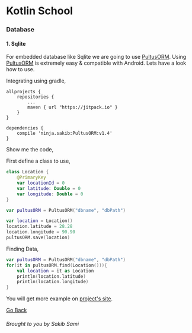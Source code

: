 # Kotlin School

### Database

#### 1. Sqlite

For embedded database like Sqlite we are going to use [PultusORM](https://github.com/s4kibs4mi/PultusORM).
Using [PultusORM](https://github.com/s4kibs4mi/PultusORM) is extremely easy & compatible with Android.
Lets have a look how to use.

Integrating using gradle,
```
allprojects {
    repositories {
        ...
        maven { url "https://jitpack.io" }
    }
}

dependencies {
    compile 'ninja.sakib:PultusORM:v1.4'
}
```

Show me the code,

First define a class to use,

```kotlin
class Location {
    @PrimaryKey
    var locationId = 0
    var latitude: Double = 0
    var longitude: Double = 0
}

var pultusORM = PultusORM("dbname", "dbPath")

var location = Location()
location.latitude = 28.28
location.longitude = 90.90
pultusORM.save(location)
```

Finding Data,
```kotlin
var pultusORM = PultusORM("dbname", "dbPath")
for(it in pultusORM.find(Location())){
    val location = it as Location
    println(location.latitude)
    println(location.longitude)
}
```

You will get more example on [project's site](https://github.com/s4kibs4mi/PultusORM).

[Go Back](https://github.com/s4kibs4mi/KotlinSchool/blob/master/src/main/resources/tutorials/en/index.md)
###### Brought to you by Sakib Sami
